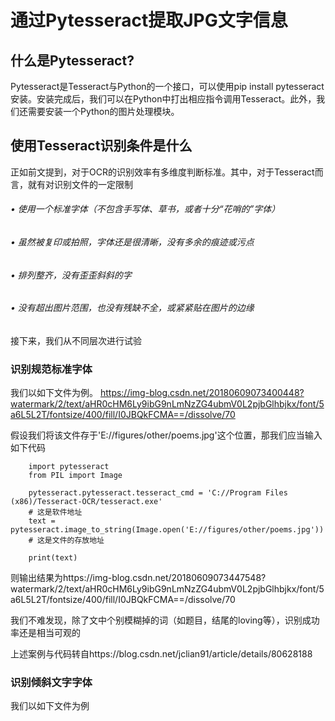 # 通过Pytesseract提取JPG文字信息
## 什么是Pytesseract?
Pytesseract是Tesseract与Python的一个接口，可以使用pip install pytesseract安装。安装完成后，我们可以在Python中打出相应指令调用Tesseract。此外，我们还需要安装一个Python的图片处理模块。
## 使用Tesseract识别条件是什么
正如前文提到，对于OCR的识别效率有多维度判断标准。其中，对于Tesseract而言，就有对识别文件的一定限制
###### • 使用一个标准字体（不包含手写体、草书，或者十分“花哨的”字体）
###### • 虽然被复印或拍照，字体还是很清晰，没有多余的痕迹或污点
###### • 排列整齐，没有歪歪斜斜的字
###### • 没有超出图片范围，也没有残缺不全，或紧紧贴在图片的边缘

接下来，我们从不同层次进行试验
### 识别规范标准字体
我们以如下文件为例。
https://img-blog.csdn.net/20180609073400448?watermark/2/text/aHR0cHM6Ly9ibG9nLmNzZG4ubmV0L2pjbGlhbjkx/font/5a6L5L2T/fontsize/400/fill/I0JBQkFCMA==/dissolve/70

假设我们将该文件存于'E://figures/other/poems.jpg'这个位置，那我们应当输入如下代码

        import pytesseract
        from PIL import Image

        pytesseract.pytesseract.tesseract_cmd = 'C://Program Files (x86)/Tesseract-OCR/tesseract.exe'
        # 这是软件地址
        text = pytesseract.image_to_string(Image.open('E://figures/other/poems.jpg'))
        # 这是文件的存放地址

        print(text)

则输出结果为https://img-blog.csdn.net/20180609073447548?watermark/2/text/aHR0cHM6Ly9ibG9nLmNzZG4ubmV0L2pjbGlhbjkx/font/5a6L5L2T/fontsize/400/fill/I0JBQkFCMA==/dissolve/70

我们不难发现，除了文中个别模糊掉的词（如题目，结尾的loving等），识别成功率还是相当可观的

上述案例与代码转自https://blog.csdn.net/jclian91/article/details/80628188
### 识别倾斜文字字体
我们以如下文件为例
